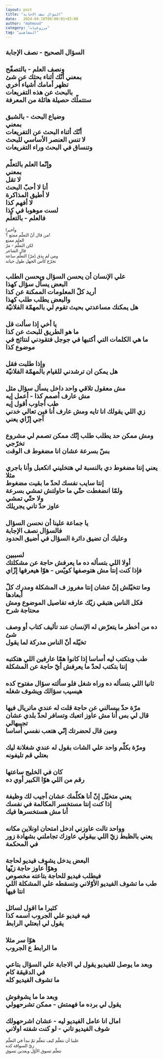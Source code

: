 ```yaml
---
layout: post
title: "السؤال نصف الاجابة"
date:   2024-04-10T00:00:01+03:00
author: "mahmoud"
category: "مرزوقيات"
tag: "المفاهيم"
---
```



السؤال الصحيح - نصف الإجابة  
---------  
ونصف العلم - بالتصفّح  
بمعني أنّك أثناء بحثك عن شئ  
تظهر أمامك أشياء أخري  
بالبحث عن هذه التفريعات  
ستتملّك حصيلة هائلة من المعرفة  
---------  
وضياع البحث - بالشبق  
بمعني  
أنّك أثناء البحث عن التفريعات  
لا تنس العنصر الأساسي للبحث  
وتنساق في البحث وراء التفريعات  
--------  
وإنّما العلم بالتعلّم  
بمعني  
لا تقل  
أنا لا أحبّ البحث  
لا أطيق المذاكرة  
لا أفهم كذا  
لست موهوبا في كذا  
فالعلم - بالتعلّم  
-------  
وأخيرا  
من قال أنّ التعلّم ممتع ؟!  
العلم ممتع  
لكن التعلّم - مرّ  
قال الشاعر  
ومن لم يذق (مرّ) التعلّم ساعة  
تجرّع كأس الجهل طول حياته

علي الإنسان أن يحسن السؤال ويحسن الطلب  
البعض يسأل سؤال كهذا  
أريد كلّ المعلومات الممكنة عن كذا  
والبعض يطلب طلب كهذا  
هل يمكنك مساعدتي بحيث تقوم لي بالمهمّة الفلانيّة  
-  
يا أخي إذا سألت قل  
ما هو الطريق للبحث عن كذا  
ما هي الكلمات التي أكتبها في جوجل فتقودني لنتائج في
موضوع كذا  
-  
وإذا طلبت فقل  
هل يمكن ان ترشدني للقيام بالمهمّة الفلانيّة  
-  
مش معقول تلاقي واحد داخل يسأل سؤال مثل  
مش عارف أصمم كذا - أعمل إيه  
طب أجاوب أقول إيه  
زي اللي يقولك انا تايه ومش عارف أنا فين تعالي
خدني  
آجي إزّاي يعني  
-  
ومش ممكن حد يطلب طلب إنّك ممكن تصمم لي مشروع
تخرّجي  
بسّ بسرعة عشان انا مضغوط ف الوقت  
-  
يعني إنتا مضغوط دي بالنسبة لي هتخليني اتكعبل وأنا باجري
مثلا  
إنتا سايب نفسك لحدّ ما بقيت مضغوط  
ولمّا انضغطت حتّي ما حاولتش تمشي بسرعة  
ولا حتّي تمشي  
عاوز حدّ تاني يجريلك  
-  
يا جماعة علينا أن نحسن السؤال  
فالسؤال نصف الإجابة  
وعليك أن تضيق دائرة السؤال في أضيق الحدود  
-  
لسببين  
أولا اللي بتسأله ده ما يعرفش حاجة عن مشكلتك  
فإذا كنت إنتا مش هتوصفها كويّس - هوّا هيعرفها
إزّاي  
-  
وما تتخيّلش إنّ عشان إنتا مغروز ف المشكلة ومدرك كلّ
أبعادها  
فكل الناس هتبقي زيّك عارفه تفاصيل الموضوع ومش محتاجة
شرح  
-  
ده من أخطر ما يتعرّض له الإنسان عند تأليف كتاب أو وصف
شئ  
تخيّله أنّ الناس مدركة لما يقول  
-  
طب وبتكتب ليه أساسا إذا كانوا همّا عارفين اللي
هتكتبه  
إنتا بتكتب لحدّ ما يعرفش أيّ حاجة عن المشكلة  
-  
ثانيا اللي بتسأله ده وراه شغل فلو سألته سؤال مفتوح كده
هيسيب سؤالك ويشوف شغله  
-  
مرّة حدّ بيسالني عن حاجة قلت له عندي ماتريال فيها  
قال لي بس أنا مش عاوز اتعبك وتسافر لحدّ بلدي عشان
تجيبهالي  
ومين قال لحضرتك إنّي هتعب نفسي أساسا  
-  
ومرّة بكلّم واحد علي الشات بقول له عندي شغلانة
ليك  
بعتلي قم تليفونه  
-  
كان في الخليج ساعتها  
رقم من اللي هوّا الكبير أوي ده  
-  
يعني متخيّل إنّ أنا هكلّمك عشان أجيب لك وظيفة  
إذا كنت إنتا مستخسر المكالمة في نفسك  
أنا مش هستخسرها فيك  
-  
وواحد تالت عاوزني ادخل امتحان اونلاين مكانه  
يعني بالظبط زيّ اللي بيقولي عاوزك تجاملني بشهادة زور في
المحكمة  
-  
البعض يدخل يشوف فيديو لحاجة  
وهوّأ عاوز حاجة زيّها  
فيطلب فيديو للحاجة بتاعته مخصوص  
طب ما تشوف الفيديو الأوّلاني وتسقطه علي المشكلة اللي انتا
فيها  
-  
كثيرا ما اقول لسائل  
فيه فيديو علي الجروب اسمه كذا  
يقول لي ابعتلي الرابط  
-  
هوّا سر مثلا  
ما الرابط ع الجروب  
-  
وبعد ما يوصل للفيديو يقول لي الاجابة علي السؤال بتاعي في
الدقيقة كام  
ما تشوف الفيديو كله  
-  
وبعد ما ما يشوفوش  
يقول لي برده ما فهمتش - ممكن تشرحهولي  
-  
امال انا عامل الفيديو ليه - عشان اشرحهولك  
شوف الفيديو تاني - لو كنت شفته اولاني  
-  
علينا أن نتعلّم كيف نتعلّم ثمّ نبدأ في التعلّم  
زيّ السواقة كده  
تتعلّم تسوق الأوّل وبعدين تسوق
